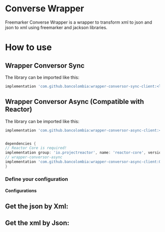 # Converse Wrapper


Freemarker Converse Wrapper is a wrapper to transform xml to json and json to xml using freemarker and jackson libraries.

# How to use



## Wrapper Conversor Sync
The library can be imported like this:

```gradle
implementation 'com.github.bancolombia:wrapper-conversor-sync-client:<latest-version-here>'
```
## Wrapper Conversor Async (Compatible with Reactor)

The library can be imported like this:

```gradle
implementation 'com.github.bancolombia:wrapper-conversor-async-client:<latest-version-here>'
```
```gradle

dependencies {
// Reactor Core is required!
implementation group: 'io.projectreactor', name: 'reactor-core', version: '3.4.17'
// wrapper-conversor-async    
implementation 'com.github.bancolombia:wrapper-conversor-async-client:0.1.0'
}
```


### Define your configuration

#### Configurations


## Get the json by Xml:

## Get the xml by Json:




